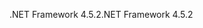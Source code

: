 <span data-ttu-id="d0bfe-101">.NET Framework 4.5.2</span><span class="sxs-lookup"><span data-stu-id="d0bfe-101">.NET Framework 4.5.2</span></span>